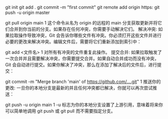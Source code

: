 git init
git add . 
git commit -m "first commit"
git remote add origin https:
git push -u origin master


git pull origin main
1
这个命令从名为 origin 的远程的 main 分支获取更新并将它们合并到你当前的分支。如果存在任何冲突，你需要手动解决它们。
解决冲突:
如果拉取操作导致冲突，Git 会告诉你哪些文件有冲突。你必须打开这些文件并进行必要的更改来解决冲突。编辑文件后，需要将它们重新添加到索引中：

git add <文件名>
1
对所有有冲突的文件重复此操作。
提交合并:
如果拉取触发了一次合并并且需要解决冲突，你需要提交合并。如果自动合并成功而没有冲突，Git 会自动进行提交。如果你解决了冲突，那么在添加了解决后的文件后，进行提交：

git commit -m "Merge branch 'main' of https://github.com/....git"
1
推送你的更改:
一旦你的本地分支是最新的并且任何冲突都已解决，你就可以再次尝试推送：

git push -u origin main
1
-u 标志为你的本地分支设置了上游引用，意味着将来你可以简单地调用 git push 或 git pull 而不需要指定分支。
